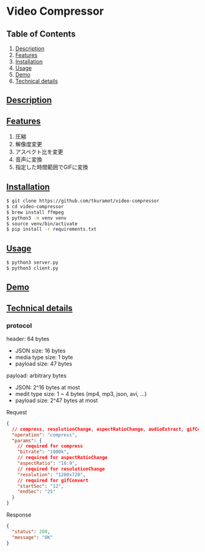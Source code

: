 # Video Compressor

## Table of Contents
1. [Description](#description)
2. [Features](#features)
3. [Installation](#installation)
4. [Usage](#usage)
5. [Demo](#demo)
6. [Technical details](#technical-details)

## [Description](#description)

## [Features](#features)
1. 圧縮
2. 解像度変更
3. アスペクト比を変更
4. 音声に変換
5. 指定した時間範囲でGIFに変換

## [Installation](#installation)
```bash
$ git clone https://github.com/tkuramot/video-compressor
$ cd video-compressor
$ brew install ffmpeg
$ python3 -m venv venv
$ source venv/bin/activate
$ pip install -r requirements.txt
```

## [Usage](#usage)
```bash
$ python3 server.py
$ python3 client.py
```

## [Demo](#demo)

## [Technical details](#technical-details)
###  protocol
header: 64 bytes
- JSON size: 16 bytes
- media type size: 1 byte
- payload size: 47 bytes

payload: arbitrary bytes
- JSON: 2^16 bytes at most
- medit type size: 1 ~ 4 bytes (mp4, mp3, json, avi, ...)
- payload size: 2^47 bytes at most

Request
```json
{
  // compress, resolutionChange, aspectRatioChange, audioExtract, gifConvert
  "operation": "compress",
  "params": {
    // required for compress
    "bitrate": "1000k",
    // required for aspectRatioChange
    "aspectRatio": "16:9",
    // required for resolutionChange 
    "resolution": "1280x720",
    // required for gifConvert
    "startSec": "12",
    "endSec": "25"
  }
}
```

Response
```json
{
  "status": 200,
  "message": "OK"
}
```